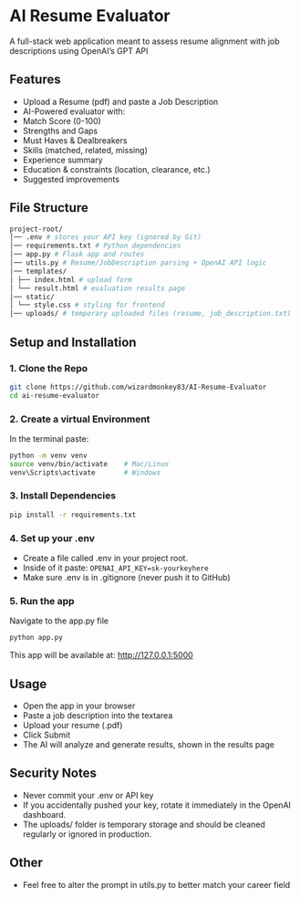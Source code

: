 # AI Resume Evaluator
A full-stack web application meant to assess resume alignment with job descriptions using OpenAI’s GPT API

## Features
- Upload a Resume (pdf) and paste a Job Description
- AI-Powered evaluator with:
- Match Score (0-100)
- Strengths and Gaps
- Must Haves & Dealbreakers
- Skills (matched, related, missing)
- Experience summary
- Education & constraints (location, clearance, etc.)
- Suggested improvements

## File Structure
```bash
project-root/
│── .env # stores your API key (ignored by Git)
│── requirements.txt # Python dependencies
│── app.py # Flask app and routes
│── utils.py # Resume/JobDescription parsing + OpenAI API logic
│── templates/
│ ├── index.html # upload form
│ └── result.html # evaluation results page
│── static/
│ └── style.css # styling for frontend
│── uploads/ # temporary uploaded files (resume, job_description.txt)
```

## Setup and Installation

### 1. Clone the Repo
```bash 
git clone https://github.com/wizardmonkey83/AI-Resume-Evaluator
cd ai-resume-evaluator
```

### 2. Create a virtual Environment
In the terminal paste:
```bash
python -m venv venv
source venv/bin/activate    # Mac/Linux
venv\Scripts\activate       # Windows
```


### 3. Install Dependencies
```bash
pip install -r requirements.txt
```

### 4. Set up your .env
- Create a file called .env in your project root. 
- Inside of it paste: ```OPENAI_API_KEY=sk-yourkeyhere```
- Make sure .env is in .gitignore (never push it to GitHub)

### 5. Run the app
Navigate to the app.py file
```bash
python app.py
```
This app will be available at: http://127.0.0.1:5000

## Usage
- Open the app in your browser
- Paste a job description into the textarea
- Upload your resume (.pdf)
- Click Submit
- The AI will analyze and generate results, shown in the results page

## Security Notes
- Never commit your .env or API key
- If you accidentally pushed your key, rotate it immediately in the OpenAI dashboard.
- The uploads/ folder is temporary storage and should be cleaned regularly or ignored in production.

## Other

- Feel free to alter the prompt in utils.py to better match your career field


